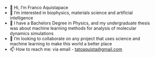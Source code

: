 - 👋 Hi, I’m Franco Aquistapace
- 👀 I’m interested in biophysics, materials science and artificial intelligence 
- 🌱 I have a Bachelors Degree in Physics, and my undergraduate thesis was about machine learning methods for analysis of molecular dynamics simulations
- 💞️ I’m looking to collaborate on any project that uses science and machine learning to make this world a better place
- 📫 How to reach me: via email - tatoaquista@gmail.com

<!---
FrancoAquistapace/FrancoAquistapace is a ✨ special ✨ repository because its `README.md` (this file) appears on your GitHub profile.
You can click the Preview link to take a look at your changes.
--->
